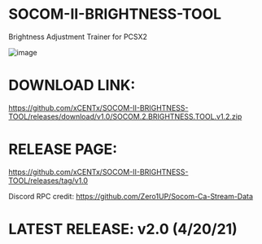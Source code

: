 # SOCOM-II-BRIGHTNESS-TOOL
Brightness Adjustment Trainer for PCSX2

![image](https://user-images.githubusercontent.com/80198020/115514222-e0a6a380-a251-11eb-9f6f-a63695da6dcb.png)


# DOWNLOAD LINK: 
https://github.com/xCENTx/SOCOM-II-BRIGHTNESS-TOOL/releases/download/v1.0/SOCOM.2.BRIGHTNESS.TOOL.v1.2.zip

# RELEASE PAGE: 
https://github.com/xCENTx/SOCOM-II-BRIGHTNESS-TOOL/releases/tag/v1.0


Discord RPC credit: https://github.com/Zero1UP/Socom-Ca-Stream-Data
# LATEST RELEASE: v2.0 (4/20/21)
